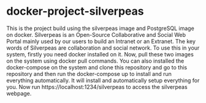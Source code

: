 # docker-project-silverpeas

This is the project build using the silverpeas image and PostgreSQL image on docker.
Silverpeas is an Open-Source Collaborative and Social Web Portal mainly used by our users to build an Intranet or an Extranet. The key words of Silverpeas are collaboration and social network.
To use this in your system, firstly you need docker installed on it. 
Now, pull these two images on the system using docker pull commands.
You can also installed the docker-compose on the system and clone this repository and go to this repository and then run the docker-compose up to install and run everything automatically.
It will install and automatically setup everything for you. 
Now run https:\//localhost:1234/silverpeas to access the silverpeas webpage.

